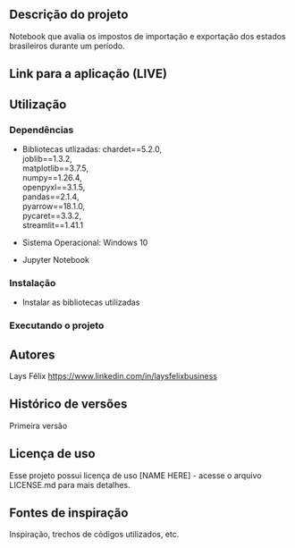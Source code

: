 <!-- # Projeto Semantix

Apresentamos o nosso projeto de **Arrecadação Federal** dos Estados Brasileiros. Este projeto é baseado em um desenho amostral de 25 anos, utilizando 8 anos de performance.

O objetivo principal deste projeto é **analisar e classificar os Estados Brasileiros de acordo com os impostos arrecadados**, com base nos impostos de importação e exportação arrecadado durante um período. Esta classificação é crucial para identificar quais Estados precisam de mais investimentos.

Através do uso de técnicas avançadas de modelagem e análise, estamos confiantes de que podemos fornecer uma ferramenta robusta e eficaz para ajudar na tomada de decisões.

Os dados utilizados são das Unidades de Federação do Brasil conforme link abaixo:

https://basedosdados.org/dataset/ab4af450-6b41-412e-b7cb-ec7030646c3d?table=17405008-7635-4b38-a14b-bdfcf78351b2

-->

## Descrição do projeto

Notebook que avalia os impostos de importação e exportação dos estados brasileiros durante um período. 

## Link para a aplicação (LIVE)



## Utilização

### Dependências

* Bibliotecas utlizadas:
chardet==5.2.0,<br>
joblib==1.3.2,<br>
matplotlib==3.7.5,<br>
numpy==1.26.4,<br>
openpyxl==3.1.5,<br>
pandas==2.1.4,<br>
pyarrow==18.1.0,<br>
pycaret==3.3.2,<br>
streamlit==1.41.1<br>

* Sistema Operacional: Windows 10
* Jupyter Notebook

### Instalação

* Instalar as bibliotecas utilizadas


### Executando o projeto



<!-- ## Ajuda

Qualquer ponto importante de problemas ou erros comuns
```
comando para rodar se o programa tiver uma informação de ajuda
```
--> 

## Autores

Lays Félix 
https://www.linkedin.com/in/laysfelixbusiness

## Histórico de versões

Primeira versão

## Licença de uso

Esse projeto possui licença de uso [NAME HERE] - acesse o arquivo LICENSE.md para mais detalhes.

## Fontes de inspiração

Inspiração, trechos de códigos utilizados, etc.

